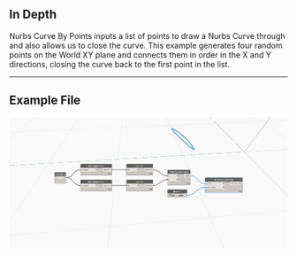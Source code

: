 ## In Depth
Nurbs Curve By Points inputs a list of points to draw a Nurbs Curve through and also allows us to close the curve. This example generates four random points on the World XY plane and connects them in order in the X and Y directions, closing the curve back to the first point in the list.
___
## Example File

![ByPoints (points, closeCurve)](./Autodesk.DesignScript.Geometry.NurbsCurve.ByPoints(points,%20closeCurve)_img.jpg)

